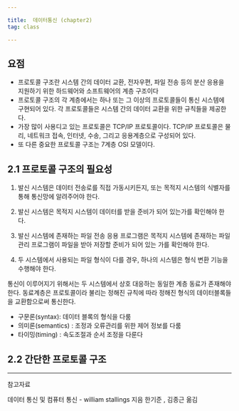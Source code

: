 ```yaml
---

title:  데이터통신 (chapter2)
tag: class 

---
```


## 요점
*	프로토콜 구조란 시스템 간의 데이터 교환, 전자우편, 파일 전송 등의 분산 응용을 지원하기 위한 하드웨어와 소프트웨어의 계층 구조이다
*	프로토콜 구조의 각 계층에서는 하나 또는 그 이상의 프로토콜들이 통신 시스템에 구현되어 있다. 각 프로토콜들은 시스템 간의 데이터 교환을 위한 규칙들을 제공한다.
*	가장 많이 사용디고 있는 프로토콜은 TCP/IP 프로토콜이다. TCP/IP 프로토콜은 물리, 네트워크 접속, 인터넷, 수송, 그리고 응용계층으로 구성되어 있다.
*	또 다른 중요한 프로토콜 구조는 7계층 OSI 모델이다.

## 2.1 프로토콜 구조의 필요성

1. 발신 시스템은 데이터 전송로를 직접 가동시키든지, 또는 목적지 시스템의 식별자를 통해 통신망에 알려주어야 한다.

2. 발신 시스템은 목적지 시스템이 데이터를 받을 준비가 되어 있는가를 확인해야 한다.

3. 발신 시스템에 존재하는 파일 전송 응용 프로그램은 목적지 시스템에 존재하는 파일관리 프로그램이 파일을 받아 저장할 준비가 되어 있는 가를 확인해야 한다.

4.  두 시스템에서 사용되는 파일 형식이 다를 경우, 하나의 시스템은 형식 변환 기능을 수행해야 한다.

통신이 이루어지기 위해서는 두 시스템에서 상호 대응하는 동일한 계층 동료가 존재해야 한다.
동료계층은 프로토콜이라 불리는 정해진 규칙에 따라 정해진 형식의 데이터블록들을 교환함으로써 통신한다.

*	구문론(syntax): 데이터 블록의 형식을 다룸
*	의미론(semantics) : 조정과 오류관리를 위한 제어 정보를 다룸
*	타이밍(timing) : 속도조절과 순서 조정을 다룬다

## 2.2 간단한 프로토콜 구조


--------

참고자료

데이터 통신 및 컴퓨터 통신 - william stallings 지음 한기준 , 김종근 옮김
 

